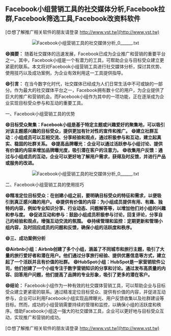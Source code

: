 ## **Facebook小组营销工具的社交媒体分析,Facebook拉群,Facebook筛选工具,Facebook改资料软件**

[😍想了解推广相关软件的朋友请登录 http://www.vst.tw](http://www.vst.tw)

 <center><img src="https://vst.tw/MP4/tuiguang/png/5.png" alt="Facebook小组营销工具的社交媒体分析_0______.txt"></center>

**😄摘要：**
随着社交媒体的迅速发展，Facebook已成为企业推广和营销的重要平台之一。其中，Facebook小组是一个有潜力的工具，可帮助企业与目标受众建立更紧密的联系。本文将对Facebook小组营销工具进行社交媒体分析，探讨其优势、使用技巧以及成功案例，为企业有效利用这一工具提供指导。

**😄引言：**
在当今数字化时代，社交媒体已经成为人们日常生活中不可或缺的一部分。作为最大的社交媒体平台之一，Facebook拥有数十亿的用户，为企业提供了巨大的推广和营销机会。而Facebook小组作为其中的一项功能，正在逐渐成为企业实现目标受众参与和互动的重要工具。

一、Facebook小组营销工具的优势

**😄目标受众聚集：Facebook小组是基于特定主题或兴趣爱好的聚集地，可以吸引对该主题感兴趣的目标受众，提供更加有针对性的宣传和推广。**
**😄建立社群互动：小组成员可以互相交流、分享经验和观点，通过积极参与和互动，建立起真实、稳固的社群关系。**
**😄提高品牌曝光：企业可以通过活跃参与小组讨论、提供有价值的内容来增加品牌曝光度，吸引潜在客户的注意力。**
**😄收集用户反馈：通过与小组成员的互动，企业可以更好地了解用户需求，获得及时反馈，并进行产品或服务的改进。**

 <center><img src="https://vst.tw/MP4/tuiguang/png/7.png" alt="Facebook小组营销工具的社交媒体分析_0______.txt"></center>

二、Facebook小组营销工具的使用技巧

**😄精准定位目标受众：在创建小组之前，要明确目标受众的特征和需求，以便吸引到真正感兴趣的用户。**
**😄提供有价值的内容：为小组成员提供有用、有趣、独特的内容，例如专业知识分享、行业动态、问题解答等，以增加他们对小组的兴趣和参与度。**
**😄促进互动和参与：鼓励小组成员积极参与讨论，回复评论，分享自己的经验和观点，增强互动交流的氛围。**
**😄持续管理和监控：定期更新和管理小组内容，及时回应成员的问题和反馈，确保小组的活跃度和秩序。**

**😄三、成功案例分析**

**😄Airbnb小组：Airbnb创建了多个小组，涵盖了不同城市和旅行主题，吸引了大量的旅行爱好者和潜在用户。他们通过分享旅行经验、提供优惠信息等方式，建立起了一个活跃并且有价值的社群。**
**😄HubSpot小组：HubSpot是一家营销软件公司，他们创建了一个小组专注于数字营销知识的分享和讨论。通过发布高质量的内容、回答用户问题，他们提高了品牌的专业形象，吸引了更多的潜在客户。**

**😄结论：**
Facebook小组作为一种有效的社交媒体营销工具，可以帮助企业与目标受众建立更紧密的联系。通过精准定位目标受众、提供有价值的内容，并促进互动参与，企业可以利用Facebook小组实现品牌曝光、用户反馈收集以及社群建设等目标。然而，成功的小组营销需要持续的管理和监控，以确保小组的活跃度和秩序。借助Facebook小组这一强大的社交媒体工具，企业可以更好地与目标受众互动，实现推广和营销的成功。

[😍想了解推广相关软件的朋友请登录 http://www.vst.tw](http://www.vst.tw)



